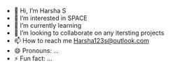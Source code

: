 - 👋 Hi, I’m Harsha S
- 👀 I’m interested in SPACE
- 🌱 I’m currently learning 
- 💞️ I’m looking to collaborate on any itersting projects
- 📫 How to reach me Harsha123s@outlook.com
- 😄 Pronouns: ...
- ⚡ Fun fact: ...

<!---
Harsha-Space/Harsha-Space is a ✨ special ✨ repository because its `README.md` (this file) appears on your GitHub profile.
You can click the Preview link to take a look at your changes.
--->
